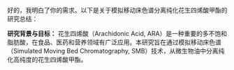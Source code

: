 

好的，我明白了你的需求。以下是关于模拟移动床色谱分离纯化花生四烯酸甲酯的研究总结：

**研究背景与目标：**
花生四烯酸（Arachidonic Acid, ARA）是一种重要的多不饱和脂肪酸，在食品、医药和营养领域有广泛应用。本研究旨在通过模拟移动床色谱（Simulated Moving Bed Chromatography, SMB）技术，从微生物油中分离纯化高纯度的花生四烯酸甲酯。

